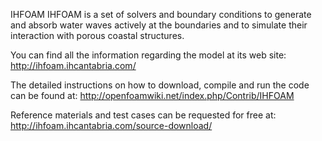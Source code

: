 IHFOAM
IHFOAM is a set of solvers and boundary conditions to generate and absorb water waves actively at the boundaries and to simulate their interaction with porous coastal structures.

You can find all the information regarding the model at its web site:
http://ihfoam.ihcantabria.com/

The detailed instructions on how to download, compile and run the code can be found at:
http://openfoamwiki.net/index.php/Contrib/IHFOAM

Reference materials and test cases can be requested for free at:
http://ihfoam.ihcantabria.com/source-download/
